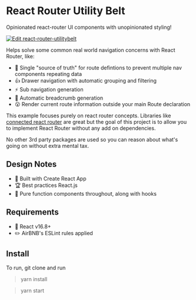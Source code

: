 # React Router Utility Belt
Opinionated react-router UI components with unopinionated styling!

[![Edit react-router-utilitybelt](https://codesandbox.io/static/img/play-codesandbox.svg)](https://codesandbox.io/s/github/fsjsd/react-router-utilitybelt/tree/master/?fontsize=14)

Helps solve some common real world navigation concerns with React Router, like:

* :gem: Single "source of truth" for route defintions to prevent multiple nav components repeating data
* :+1: Drawer navigation with automatic grouping and filtering
* :zap: Sub navigation generation
* :bread: Automatic breadcrumb generation
* :open_mouth: Render current route information outside your main Route declaration

This example focuses purely on react router concepts. Libraries like [connected react router](https://github.com/chriswebbsydney/connected-react-router) are great but the goal of this project is to allow you to implement React Router without any add on dependencies. 

No other 3rd party packages are used so you can reason about what's going on without extra mental tax.

## Design Notes

* :gift: Built with Create React App
* :trophy: Best practices React.js
* :memo: Pure function components throughout, along with hooks

## Requirements

* :book: React v16.8+
* :pencil2: AirBNB's ESLint rules applied

## Install

To run, git clone and run

> yarn install

> yarn start
